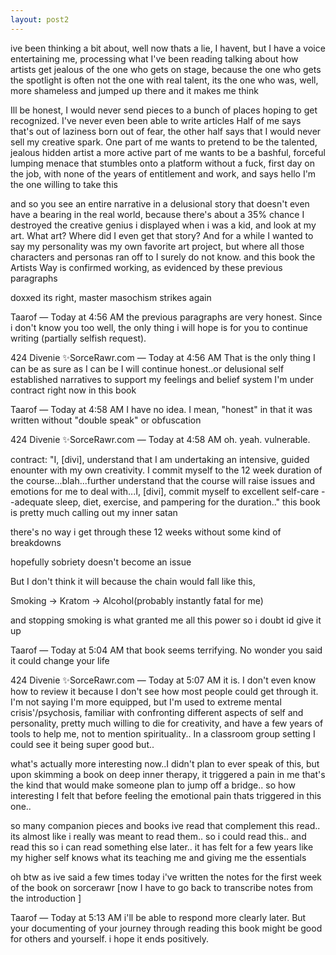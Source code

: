 ```yaml
---
layout: post2
---
```


ive been thinking a bit about,
well now thats a lie, I havent,
but I have a voice entertaining me, processing what I've been reading
talking about how artists get jealous of the one who gets on stage,
because the one who gets the spotlight is often not the one with real talent,
its the one who was, well, more shameless and jumped up there
and it makes me think

Ill be honest, I would never send pieces to a bunch of places hoping to get recognized. I've never even been able to write articles
Half of me says that's out of laziness born out of fear,
the other half says that I would never sell my creative spark.
One part of me wants to pretend to be the talented, jealous hidden artist
a more active part of me wants to be a bashful, forceful lumping menace that stumbles onto a platform without a fuck, first day on the job, with none of the years of entitlement and work,
and says hello I'm the one willing to take this

and so you see an entire narrative in a delusional story that doesn't even have a bearing in the real world,
because there's about a 35% chance I destroyed the creative genius i displayed when i was a kid, and look at my art. What art? Where did I even get that story?
And for a while I wanted to say my personality was my own favorite art project, but where all those characters and personas ran off to I surely do not know.
and this book the Artists Way is confirmed working, as evidenced by these previous paragraphs

doxxed its right, master masochism strikes again

Taarof — Today at 4:56 AM
the previous paragraphs are very honest.
Since i don't know you too well, the only thing i will hope is for you to continue writing
(partially selfish request).

424 Divenie ✨SorceRawr.com — Today at 4:56 AM
That is the only thing I can be as sure as I can be I will continue
honest..or delusional self established narratives to support my feelings and belief system
I'm under contract right now in this book

Taarof — Today at 4:58 AM
I have no idea. I mean, "honest" in that it was written without "double speak" or obfuscation

424 Divenie ✨SorceRawr.com — Today at 4:58 AM
oh. yeah. vulnerable.

contract:
"I, [divi], understand that I am undertaking an intensive, guided enounter with my own creativity. I commit myself to the 12 week duration of the course...blah...further understand that the course will raise issues and emotions for me to deal with...I, [divi], commit myself to excellent self-care --adequate sleep, diet, exercise, and pampering for the duration.."
this book is pretty much calling out my inner satan

there's no way i get through these 12 weeks without some kind of breakdowns

hopefully sobriety doesn't become an issue

But I don't think it will because the chain would fall like this,

Smoking -> Kratom -> Alcohol(probably instantly fatal for me)

and stopping smoking is what granted me all this power so i doubt id give it up

Taarof — Today at 5:04 AM
that book seems terrifying. No wonder you said it could change your life

424 Divenie ✨SorceRawr.com — Today at 5:07 AM
it is. I don't even know how to review it because I don't see how most people could get through it. I'm not saying I'm more equipped,
but I'm used to extreme mental crisis'/psychosis, familiar with confronting different aspects of self and personality, pretty much willing to die for creativity, and have a few years of tools to help me, not to mention spirituality..
In a classroom group setting I could see it being super good but..

what's actually more interesting now..I didn't plan to ever speak of this, but upon skimming a book on deep inner therapy, it triggered a pain in me that's the kind that would make someone plan to jump off a bridge..
so how interesting I felt that before feeling the emotional pain thats triggered in this one..

so many companion pieces and books ive read that complement this read.. its almost like i really was meant to read them.. so i could read this.. and read this so i can read something else later..
it has felt for a few years like my higher self knows what its teaching me and giving me the essentials

oh btw as ive said a few times today i've written the notes for the first week of the book on sorcerawr
[now I have to go back to transcribe notes from the introduction ]

Taarof — Today at 5:13 AM
i'll be able to respond more clearly later. But your documenting of your journey through reading this book might be good for others and yourself.
i hope it ends positively.
